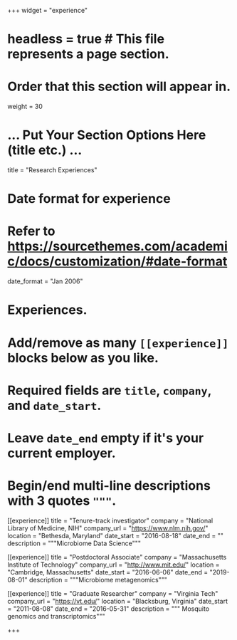 +++
widget = "experience"
# headless = true  # This file represents a page section.

# Order that this section will appear in.
weight = 30

# ... Put Your Section Options Here (title etc.) ...
title = "Research Experiences"

# Date format for experience
#   Refer to https://sourcethemes.com/academic/docs/customization/#date-format
date_format = "Jan 2006"

# Experiences.
#   Add/remove as many `[[experience]]` blocks below as you like.
#   Required fields are `title`, `company`, and `date_start`.
#   Leave `date_end` empty if it's your current employer.
#   Begin/end multi-line descriptions with 3 quotes `"""`.
[[experience]]
  title = "Tenure-track investigator"
  company = "National Library of Medicine, NIH"
  company_url = "https://www.nlm.nih.gov/"
  location = "Bethesda, Maryland"
  date_start = "2016-08-18"
  date_end = ""
  description = """Microbiome Data Science"""

[[experience]]
  title = "Postdoctoral Associate"
  company = "Massachusetts Institute of Technology"
  company_url = "http://www.mit.edu/"
  location = "Cambridge, Massachusetts"
  date_start = "2016-06-06"
  date_end = "2019-08-01"
  description = """Microbiome metagenomics"""

[[experience]]
  title = "Graduate Researcher"
  company = "Virginia Tech"
  company_url = "https://vt.edu/"
  location = "Blacksburg, Virginia"
  date_start = "2011-08-08"
  date_end = "2016-05-31"
  description = """ Mosquito genomics and transcriptomics"""

+++

